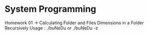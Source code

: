 # System Programming

Homework 01 -> Calculating Folder and Files Dimensions in a Folder Recursively
               Usage : ./buNeDu <Folder> or ./buNeDu -z <Folder>
